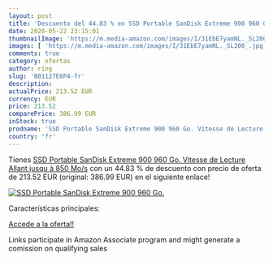 ```yaml
---
layout: post
title: 'Descuento del 44.83 % en SSD Portable SanDisk Extreme 900 960 Go.'
date: 2020-05-22 23:15:01
thumbnailImage: 'https://m.media-amazon.com/images/I/31EbE7yamNL._SL200_.jpg'
images: [ 'https://m.media-amazon.com/images/I/31EbE7yamNL._SL200_.jpg' ]
comments: true
category: ofertas
author: ring
slug: 'B01127E6P4-fr'
description:
actualPrice: 213.52 EUR
currency: EUR
price: 213.52
comparePrice: 386.99 EUR
inStock: true
prodname: 'SSD Portable SanDisk Extreme 900 960 Go. Vitesse de Lecture Allant jusqu à 850 Mo/s'
country: 'fr'
---
```


Tienes [SSD Portable SanDisk Extreme 900 960 Go. Vitesse de Lecture Allant jusqu à 850 Mo/s](https://www.amazon.fr/dp/B01127E6P4/?tag=tolees0d-21) con un 44.83 % de descuento con precio de oferta de 213.52 EUR (original: 386.99 EUR) en el siguiente enlace!

[![SSD Portable SanDisk Extreme 900 960 Go.](https://m.media-amazon.com/images/I/31EbE7yamNL._SL200_.jpg)](https://www.amazon.fr/dp/B01127E6P4/?tag=tolees0d-21)

Características principales:


[Accede a la oferta!!](https://www.amazon.fr/dp/B01127E6P4/?tag=tolees0d-21)

Links participate in Amazon Associate program and might generate a comission on qualifying sales


